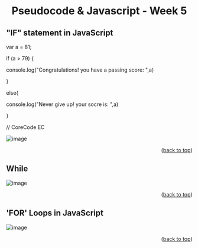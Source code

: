 <a name="readme-top"></a>
<h1 align="center">Pseudocode & Javascript - Week 5</h1>

## "IF" statement in JavaScript

<p>var a = 81;  </p>
<p>if (a > 79) {    </p>
<p>    console.log("Congratulations! you have a passing score: ",a) </p>
<p>} </p>
<p>else{ </p>
<p>   console.log("Never give up! your socre is: ",a) </p>
<p>}    </p>
<p>// CoreCode EC   </p>

![image](https://user-images.githubusercontent.com/97712003/223929131-c9eb6e6e-8c56-4134-8697-6fbc4ce8529b.png)
<p align="right">(<a href="#readme-top">back to top</a>)</p>


## While 
![image](https://user-images.githubusercontent.com/97712003/223931171-0f2a010d-45dd-425b-81b9-deb909b948d3.png)
<p align="right">(<a href="#readme-top">back to top</a>)</p>

## 'FOR' Loops in JavaScript
![image](https://user-images.githubusercontent.com/97712003/223932993-2dffc508-cded-4533-973e-8eaacdf18a46.png)
<p align="right">(<a href="#readme-top">back to top</a>)</p>


